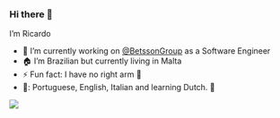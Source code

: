 ### Hi there 👋

I’m Ricardo

- 🔭 I’m currently working on [@BetssonGroup](https://www.betssongroup.com/) as a Software Engineer
- :house: I’m Brazilian but currently living in Malta
- ⚡ Fun fact: I have no right arm :muscle:
- :tongue:: Portuguese, English, Italian and learning Dutch. :eyes:


![](https://komarev.com/ghpvc/?username=ricardotondello)
